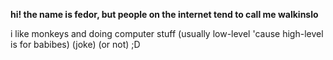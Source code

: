 **hi! the name is fedor, but people on the internet tend to call me walkinslo**

i like monkeys and doing computer stuff (usually low-level 'cause high-level is for babibes) (joke) (or not) ;D
